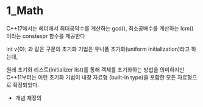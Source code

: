 # 1_Math

C++17에서는 <numeric> 헤더에서 최대공약수를 계산하는 gcd(), 최소공배수를 계산하는 lcm() 이라는 constexpr 함수를 제공한다

int v{0}; 과 같은 구문의 초기화 기법은 유니폼 초기화(uniform initialization)라고 하는데,

원래 초기화 리스트(initializer list)를 통해 객체를 초기화하는 방법을 의미하지만 C++11부터는 이런 초기화 기법이 내장 자료형 (built-in type)을 포함한 모든 자료형으로 확장되었다.
* 개념 재정의
